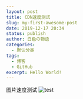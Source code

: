 ```yaml
---
layout: post
title: CDN速度测试
slug: my-first-awesome-post
date: 2019-12-17 20:34
status: publish
author: 白色の物语
categories: 
  - 默认分类
tags: 
  - 博客
  - GitHub
excerpt: Hello World!
---
```


图片速度测试
![test](./images/_85A8213.jpg)
